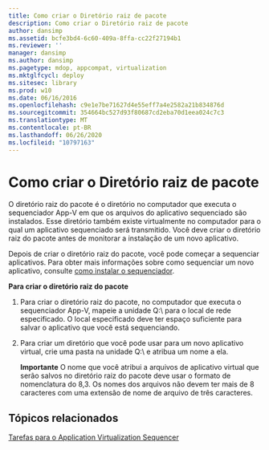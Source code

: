 ```yaml
---
title: Como criar o Diretório raiz de pacote
description: Como criar o Diretório raiz de pacote
author: dansimp
ms.assetid: bcfe3bd4-6c60-409a-8ffa-cc22f27194b1
ms.reviewer: ''
manager: dansimp
ms.author: dansimp
ms.pagetype: mdop, appcompat, virtualization
ms.mktglfcycl: deploy
ms.sitesec: library
ms.prod: w10
ms.date: 06/16/2016
ms.openlocfilehash: c9e1e7be71627d4e55eff7a4e2582a21b834876d
ms.sourcegitcommit: 354664bc527d93f80687cd2eba70d1eea024c7c3
ms.translationtype: MT
ms.contentlocale: pt-BR
ms.lasthandoff: 06/26/2020
ms.locfileid: "10797163"
---
```

# Como criar o Diretório raiz de pacote


O diretório raiz do pacote é o diretório no computador que executa o sequenciador App-V em que os arquivos do aplicativo sequenciado são instalados. Esse diretório também existe virtualmente no computador para o qual um aplicativo sequenciado será transmitido. Você deve criar o diretório raiz do pacote antes de monitorar a instalação de um novo aplicativo.

Depois de criar o diretório raiz do pacote, você pode começar a sequenciar aplicativos. Para obter mais informações sobre como sequenciar um novo aplicativo, consulte [como instalar o sequenciador](how-to-install-the-sequencer.md).

**Para criar o diretório raiz do pacote**

1.  Para criar o diretório raiz do pacote, no computador que executa o sequenciador App-V, mapeie a unidade Q:\\ para o local de rede especificado. O local especificado deve ter espaço suficiente para salvar o aplicativo que você está sequenciando.

2.  Para criar um diretório que você pode usar para um novo aplicativo virtual, crie uma pasta na unidade Q:\\ e atribua um nome a ela.

    **Importante**  O nome que você atribui a arquivos de aplicativo virtual que serão salvos no diretório raiz do pacote deve usar o formato de nomenclatura do 8,3. Os nomes dos arquivos não devem ter mais de 8 caracteres com uma extensão de nome de arquivo de três caracteres.

     

## Tópicos relacionados


[Tarefas para o Application Virtualization Sequencer](tasks-for-the-application-virtualization-sequencer.md)

 

 





